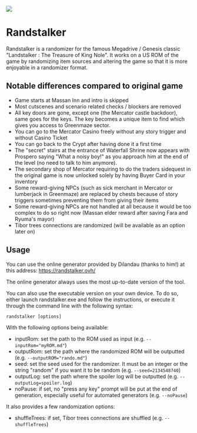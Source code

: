 ![](https://github.com/Dinopony/randstalker/workflows/Compile/badge.svg)

# Randstalker

Randstalker is a randomizer for the famous Megadrive / Genesis classic "Landstalker : The Treasure of King Nole".
It works on a US ROM of the game by randomizing item sources and altering the game so that it is more enjoyable in a randomizer format.

## Notable differences compared to original game

- Game starts at Massan Inn and intro is skipped
- Most cutscenes and scenario related checks / blockers are removed
- All key doors are gone, except one (the Mercator castle backdoor), same goes for the keys. The key becomes a unique item to find which gives you access to Greenmaze sector.
- You can go to the Mercator Casino freely without any story trigger and without Casino Ticket
- You can go back to the Crypt after having done it a first time 
- The "secret" stairs at the entrance of Waterfall Shrine now appears with Prospero saying "What a noisy boy!" as you approach him at the end of the level (no need to talk to him anymore).
- The secondary shop of Mercator requiring to do the traders sidequest in the original game is now unlocked solely by having Buyer Card in your inventory
- Some reward-giving NPCs (such as sick merchant in Mercator or lumberjack in Greenmaze) are replaced by chests because of story triggers sometimes preventing them from giving their items
- Some reward-giving NPCs are not handled at all because it would be too complex to do so right now (Massan elder reward after saving Fara and Ryuma's mayor)
- Tibor trees connections are randomized (will be available as an option later on)

## Usage

You can use the online generator provided by Dilandau (thanks to him!) at this address: https://randstalker.ovh/

The online generator always uses the most up-to-date version of the tool.

You can also use the executable version on your own device.
To do so, either launch randstalker.exe and follow the instructions, or execute it through the command line with the following syntax:

`randstalker [options]`

With the following options being available:

- inputRom: set the path to the ROM used as input (e.g. `--inputRom="myROM.md"`)
- outputRom: set the path where the randomized ROM will be outputted (e.g. `--outputROM="rando.md"`)
- seed: set the seed used for the randomizer. It must be an integer or the string "random" if you want it to be random (e.g. `--seed=2134548740`)
- outputLog: set the path where the spoiler log will be outputted (e.g. `--outputLog=spoiler.log`)
- noPause: if set, no "press any key" prompt will be put at the end of generation, especially useful for automated generators (e.g. `--noPause`)

It also provides a few randomization options:

- shuffleTrees: if set, Tibor trees connections are shuffled (e.g. `--shuffleTrees`)
